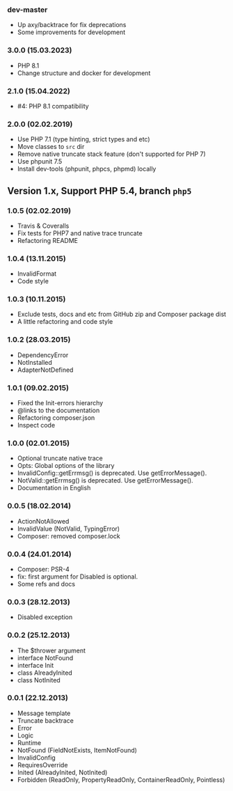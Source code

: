 ### dev-master

* Up axy/backtrace for fix deprecations
* Some improvements for development

### 3.0.0 (15.03.2023)

* PHP 8.1
* Change structure and docker for development

### 2.1.0 (15.04.2022)

* #4: PHP 8.1 compatibility

### 2.0.0 (02.02.2019)

* Use PHP 7.1 (type hinting, strict types and etc)
* Move classes to `src` dir
* Remove native truncate stack feature (don't supported for PHP 7)
* Use phpunit 7.5
* Install dev-tools (phpunit, phpcs, phpmd) locally


## Version 1.x, Support PHP 5.4, branch `php5`

### 1.0.5 (02.02.2019)

* Travis & Coveralls
* Fix tests for PHP7 and native trace truncate
* Refactoring README

### 1.0.4 (13.11.2015)

* InvalidFormat
* Code style

### 1.0.3 (10.11.2015)

* Exclude tests, docs and etc from GitHub zip and Composer package dist
* A little refactoring and code style

### 1.0.2 (28.03.2015)

* DependencyError
* NotInstalled
* AdapterNotDefined

### 1.0.1 (09.02.2015)

* Fixed the Init-errors hierarchy
* @links to the documentation
* Refactoring composer.json
* Inspect code

### 1.0.0 (02.01.2015)

* Optional truncate native trace
* Opts: Global options of the library
* InvalidConfig::getErrmsg() is deprecated. Use getErrorMessage().
* NotValid::getErrmsg() is deprecated. Use getErrorMessage().
* Documentation in English

### 0.0.5 (18.02.2014)

* ActionNotAllowed
* InvalidValue (NotValid, TypingError)
* Composer: removed composer.lock

### 0.0.4 (24.01.2014)

* Composer: PSR-4
* fix: first argument for Disabled is optional.
* Some refs and docs

### 0.0.3 (28.12.2013)

* Disabled exception

### 0.0.2 (25.12.2013)

* The $thrower argument
* interface NotFound
* interface Init
* class AlreadyInited
* class NotInited

### 0.0.1 (22.12.2013)

* Message template
* Truncate backtrace
* Error
* Logic
* Runtime
* NotFound (FieldNotExists, ItemNotFound)
* InvalidConfig
* RequiresOverride
* Inited (AlreadyInited, NotInited)
* Forbidden (ReadOnly, PropertyReadOnly, ContainerReadOnly, Pointless)
